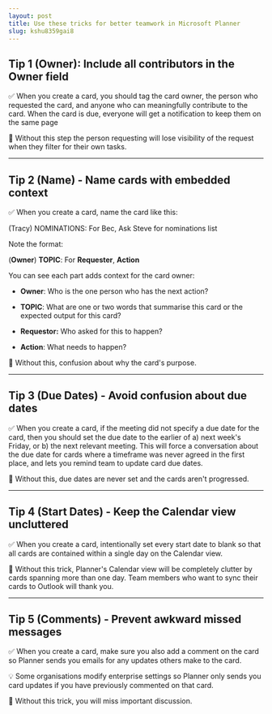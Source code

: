 ```yaml
---
layout: post
title: Use these tricks for better teamwork in Microsoft Planner
slug: kshu8359gai8
---
```


## Tip 1 (Owner): Include all contributors in the Owner field

✅ When you create a card, you should tag the card owner, the person who requested the card, and anyone who can meaningfully contribute to the card. When the card is due, everyone will get a notification to keep them on the same page

🚨 Without this step the person requesting will lose visibility of the request when they filter for their own tasks.

---

## Tip 2 (Name) - Name cards with embedded context

✅ When you create a card, name the card like this:

(Tracy) NOMINATIONS: For Bec, Ask Steve for nominations list

Note the format:

(**Owner**) **TOPIC**: For **Requester**, **Action**

You can see each part adds context for the card owner:

- **Owner**: Who is the one person who has the next action?

- **TOPIC**: What are one or two words that summarise this card or the expected output for this card?

- **Requestor:** Who asked for this to happen?

- **Action**: What needs to happen?

🚨 Without this, confusion about why the card's purpose.

---

## Tip 3 (Due Dates) - Avoid confusion about due dates

✅ When you create a card, if the meeting did not specify a due date for the card, then you should set the due date to the earlier of a) next week's Friday, or b) the next relevant meeting. This will force a conversation about the due date for cards where a timeframe was never agreed in the first place, and lets you remind team to update card due dates.

🚨 Without this, due dates are never set and the cards aren't progressed. 

---

## Tip 4 (Start Dates) - Keep the Calendar view uncluttered

✅ When you create a card, intentionally set every start date to blank so that all cards are contained within a single day on the Calendar view.

🚨 Without this trick, Planner's Calendar view will be completely clutter by cards spanning more than one day. Team members who want to sync their cards to Outlook will thank you.

---

## Tip 5 (Comments) - Prevent awkward missed messages

✅ When you create a card, make sure you also add a comment on the card so Planner sends you emails for any updates others make to the card.

💡 Some organisations modify enterprise settings so Planner only sends you card updates if you have previously commented on that card.

🚨 Without this trick, you will miss important discussion.